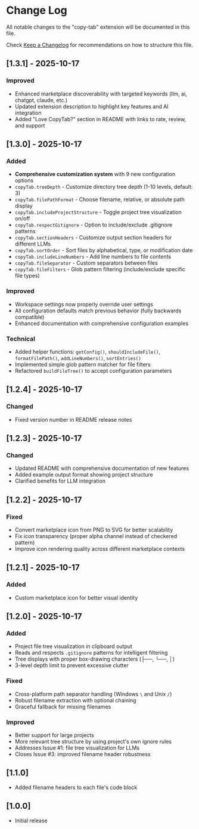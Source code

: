# Change Log

All notable changes to the "copy-tab" extension will be documented in this file.

Check [Keep a Changelog](http://keepachangelog.com/) for recommendations on how to structure this file.

## [1.3.1] - 2025-10-17

### Improved
- Enhanced marketplace discoverability with targeted keywords (llm, ai, chatgpt, claude, etc.)
- Updated extension description to highlight key features and AI integration
- Added "Love CopyTab?" section in README with links to rate, review, and support

## [1.3.0] - 2025-10-17

### Added
- **Comprehensive customization system** with 9 new configuration options
- `copyTab.treeDepth` - Customize directory tree depth (1-10 levels, default: 3)
- `copyTab.filePathFormat` - Choose filename, relative, or absolute path display
- `copyTab.includeProjectStructure` - Toggle project tree visualization on/off
- `copyTab.respectGitignore` - Option to include/exclude .gitignore patterns
- `copyTab.sectionHeaders` - Customize output section headers for different LLMs
- `copyTab.sortOrder` - Sort files by alphabetical, type, or modification date
- `copyTab.includeLineNumbers` - Add line numbers to file contents
- `copyTab.fileSeparator` - Custom separators between files
- `copyTab.fileFilters` - Glob pattern filtering (include/exclude specific file types)

### Improved
- Workspace settings now properly override user settings
- All configuration defaults match previous behavior (fully backwards compatible)
- Enhanced documentation with comprehensive configuration examples

### Technical
- Added helper functions: `getConfig()`, `shouldIncludeFile()`, `formatFilePath()`, `addLineNumbers()`, `sortEntries()`
- Implemented simple glob pattern matcher for file filters
- Refactored `buildFileTree()` to accept configuration parameters

## [1.2.4] - 2025-10-17

### Changed
- Fixed version number in README release notes

## [1.2.3] - 2025-10-17

### Changed
- Updated README with comprehensive documentation of new features
- Added example output format showing project structure
- Clarified benefits for LLM integration

## [1.2.2] - 2025-10-17

### Fixed
- Convert marketplace icon from PNG to SVG for better scalability
- Fix icon transparency (proper alpha channel instead of checkered pattern)
- Improve icon rendering quality across different marketplace contexts

## [1.2.1] - 2025-10-17

### Added
- Custom marketplace icon for better visual identity

## [1.2.0] - 2025-10-17

### Added
- Project file tree visualization in clipboard output
- Reads and respects `.gitignore` patterns for intelligent filtering
- Tree displays with proper box-drawing characters (├──, └──, │)
- 3-level depth limit to prevent excessive clutter

### Fixed
- Cross-platform path separator handling (Windows `\` and Unix `/`)
- Robust filename extraction with optional chaining
- Graceful fallback for missing filenames

### Improved
- Better support for large projects
- More relevant tree structure by using project's own ignore rules
- Addresses Issue #1: file tree visualization for LLMs
- Closes Issue #3: improved filename header robustness

## [1.1.0]

- Added filename headers to each file's code block

## [1.0.0]

- Initial release
